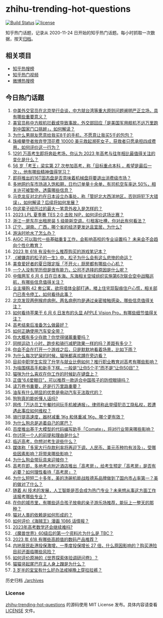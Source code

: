 # zhihu-trending-hot-questions

[![Build Status](https://github.com/justjavac/zhihu-trending-hot-questions/workflows/ci/badge.svg?branch=master)](https://github.com/justjavac/zhihu-trending-hot-questions/actions)
[![license](https://img.shields.io/github/license/justjavac/zhihu-trending-hot-questions)](https://github.com/justjavac/zhihu-trending-hot-questions/blob/master/LICENSE)

知乎热门话题，记录从 2020-11-24
日开始的知乎热门话题。每小时抓取一次数据，按天[归档](./archives)。

## 相关项目

- [知乎热搜榜](https://github.com/justjavac/zhihu-trending-top-search)
- [知乎热门视频](https://github.com/justjavac/zhihu-trending-hot-video)
- [微博热搜榜](https://github.com/justjavac/weibo-trending-hot-search)

## 今日热门话题

<!-- BEGIN -->
<!-- 最后更新时间 Wed Jun 07 2023 01:13:52 GMT+0800 (China Standard Time) -->

1. [中美外交官员在北京举行会谈，中方就台湾等重大原则问题阐明严正立场，具有哪些重要意义？](https://www.zhihu.com/question/605018467)
1. [美官员称中方舰机拦截或导致事故，外交部回应「是美国军用舰机不远万里跑到中国家门口挑衅」，如何解读？](https://www.zhihu.com/question/605094826)
1. [为什么男朋友愿意给我买8千的手机，不愿意让我买5千的包包？](https://www.zhihu.com/question/603599168)
1. [珠峰攀登者放弃登顶花费 10000 美元救起濒死女子，获救者只愿承担四成费用，如何评价这一行为？](https://www.zhihu.com/question/604852845)
1. [1291 万高考生即将奔赴考场，你认为 2023 年高考与往年相比最值得关注的变化是什么？](https://www.zhihu.com/question/605100302)
1. [56 岁「考王」梁实第 27 次参加高考，称「目标重点本科 ，希望是最后一次」，他有哪些精神值得学习？](https://www.zhihu.com/question/604886385)
1. [即将推出的16T固态盘是否意味着机械盘将要退出消费级市场？](https://www.zhihu.com/question/604750109)
1. [多地网约车市场进入饱和期，日均订单量十余单，有司机空车率达 50%，相关许可被暂停，透露哪些信息？](https://www.zhihu.com/question/605110954)
1. [马克龙反对北约在日本设立办事处，称「管好北大西洋地区，否则将犯下大错误」，如何解读？后续将如何发展？](https://www.zhihu.com/question/605033420)
1. [你这辈子经历过的最大一笔意外收入是怎样的？](https://www.zhihu.com/question/27767288)
1. [2023 LPL 夏季赛 TES 2:0 击败 NIP，如何评价这场比赛？](https://www.zhihu.com/question/605153636)
1. [浙江一房东在出租房装 5 级能耗空调，引租客吐槽，你对此有何看法？](https://www.zhihu.com/question/604418376)
1. [辽宁、湖南、广西，哪个省的经济更发达且宜居，为什么?](https://www.zhihu.com/question/555982425)
1. [游泳时呛水了怎么办？](https://www.zhihu.com/question/604207001)
1. [AIGC 可以取代一些基础重复工作，会影响高校的专业设置吗？ 未来会不会趋向个性化教育？](https://www.zhihu.com/question/604527071)
1. [2023 年 618 有没有什么推荐购买的游戏笔记本？](https://www.zhihu.com/question/597410050)
1. [《被嫌弃的松子的一生》中，松子为什么会有这么悲惨的命运？](https://www.zhihu.com/question/54187608)
1. [美食爱好者的夏日限定版「不开火」厨房都有哪些小心机？](https://www.zhihu.com/question/603623766)
1. [一个人没有学历但是很有能力，公司不选择的原因是什么呢？](https://www.zhihu.com/question/595255896)
1. [中俄两军 6 月 6 日在日本海、东海相关空域组织实施第6次联合空中战略巡航，有哪些信息值得关注？](https://www.zhihu.com/question/605078253)
1. [业主壕购 42 套公寓，欲将墙体全部打通，楼上住宅现裂痕住户心慌，相关部门已责令停工，如何看待此事？](https://www.zhihu.com/question/605035212)
1. [北京发现两例猴痘病例，两名病例均是通过亲密接触感染，哪些信息值得关注？](https://www.zhihu.com/question/605160491)
1. [如何看待苹果于 6 月 6 日发布的头显 APPLE Vision Pro，有哪些细节值得关注？](https://www.zhihu.com/question/604992904)
1. [高考结束后准备怎么做最好？](https://www.zhihu.com/question/602158990)
1. [如何正确使用汽车安全带？](https://www.zhihu.com/question/341752087)
1. [你大概有多少存款？你觉得储蓄重要吗？](https://www.zhihu.com/question/603948387)
1. [同样运动 1 小时，跑步和骑行减肥效果一样的吗？差距有多少？](https://www.zhihu.com/question/600295900)
1. [你会不会在打开一个游戏之后，只是默默地看着场景，比如下雨？](https://www.zhihu.com/question/604839069)
1. [为什么每次铲屎的时候，猫咪都喜欢蹲在旁边看？](https://www.zhihu.com/question/586836149)
1. [目前中职学生实现了升学与就业比例如何？推行职业教育对高考有哪些影响？](https://www.zhihu.com/question/604528381)
1. [为啥围棋高手和新手下棋，一般是“让你5个子”而不是“让你50目”？](https://www.zhihu.com/question/604744383)
1. [猫咪为什么喜欢在你工作的时候趴在键盘上？](https://www.zhihu.com/question/583712663)
1. [正值“6.6爱眼日”，可以推荐一款适合中国孩子的防控眼镜吗？](https://www.zhihu.com/question/604869798)
1. [读万卷书重要，还是行万里路重要？](https://www.zhihu.com/question/604782818)
1. [油车有什么明显的优势是电动汽车无法取代的？](https://www.zhihu.com/question/582513505)
1. [狗狗真的能听懂人话吗?](https://www.zhihu.com/question/603864621)
1. [网传「万达员工午餐时间玩手机被通报」，律师称此举侵犯员工隐私权，若遭遇此事应如何维权？](https://www.zhihu.com/question/605056317)
1. [骑行提高速度，器材减重 1Kg 和体重减 1Kg，哪个更有效？](https://www.zhihu.com/question/604214411)
1. [为什么狗总是追着自己的尾巴？](https://www.zhihu.com/question/598351799)
1. [百度推出基于大模型的代码编写助手「Comate」，将对行业带来哪些影响？](https://www.zhihu.com/question/605102458)
1. [你讨厌一个人的前提和理由是什么?](https://www.zhihu.com/question/604642116)
1. [临近高考，你想对考生说些什么？](https://www.zhihu.com/question/605041863)
1. [媒体称「多家大行存款利率将再迎下调，人民币、美元币种均有涉及」，受哪些因素影响？将带来哪些影响？](https://www.zhihu.com/question/605133371)
1. [为什么狗会带玩具来迎接你？](https://www.zhihu.com/question/589038902)
1. [高考在即，多地考点附近酒店推出「高考房」，给考生预定「高考房」是否有必要？如何理性看待「高考房」？](https://www.zhihu.com/question/604844567)
1. [为什么短短二十多年，美的洗碗机能战胜德系品牌做到了国内市占率第一？美的做对了什么？](https://www.zhihu.com/question/603946645)
1. [随着 AI 技术的发展，人工智能是否会成为热门专业？未来想从事这方面工作该报考哪些专业？](https://www.zhihu.com/question/604528407)
1. [在你的城市里，有哪些适合孩子放电的亲子游乐场推荐，能玩上一整天的那种？](https://www.zhihu.com/question/600766290)
1. [猫对人类的依赖是如何形成的？](https://www.zhihu.com/question/602692282)
1. [如何评价《海贼王》漫画 1086 话情报？](https://www.zhihu.com/question/604874013)
1. [2023年高考数学还会继续难吗?](https://www.zhihu.com/question/540430079)
1. [《魔兽世界》60级后的第一个资料片为什么是 TBC？](https://www.zhihu.com/question/553407050)
1. [2023 年 618 有哪些高颜值的数码产品推荐？](https://www.zhihu.com/question/596680752)
1. [内地居民赴港投保激增，一季度投保增长 27 倍，什么原因影响的？购买港险目前还面临哪些风险？](https://www.zhihu.com/question/605085043)
1. [如何评价原神的《世界探索体验调研问卷》？](https://www.zhihu.com/question/604478566)
1. [猫猫竖起尾巴在主人身上蹭是为什么？](https://www.zhihu.com/question/577816691)
1. [3 岁半的宝宝有什么好办法戒掉晚上穿拉拉裤？](https://www.zhihu.com/question/567263391)

<!-- END -->

历史归档 [./archives](./archives)

### License

[zhihu-trending-hot-questions](https://github.com/justjavac/zhihu-trending-hot-questions)
的源码使用 MIT License 发布。具体内容请查看 [LICENSE](./LICENSE) 文件。

